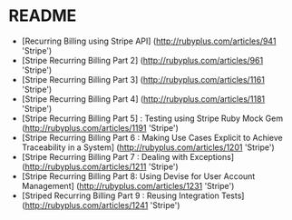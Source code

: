 # README #

- [Recurring Billing using Stripe API] (http://rubyplus.com/articles/941 'Stripe')
- [Stripe Recurring Billing Part 2] (http://rubyplus.com/articles/961 'Stripe')
- [Stripe Recurring Billing Part 3] (http://rubyplus.com/articles/1161 'Stripe')
- [Stripe Recurring Billing Part 4] (http://rubyplus.com/articles/1181 'Stripe')
- [Stripe Recurring Billing Part 5] : Testing using Stripe Ruby Mock Gem (http://rubyplus.com/articles/1191 'Stripe')
- [Stripe Recurring Billing Part 6 : Making Use Cases Explicit to Achieve Traceability in a System] (http://rubyplus.com/articles/1201 'Stripe')
- [Stripe Recurring Billing Part 7 : Dealing with Exceptions] (http://rubyplus.com/articles/1211 'Stripe')
- [Stripe Recurring Billing Part 8: Using Devise for User Account Management] (http://rubyplus.com/articles/1231 'Stripe')
- [Striped Recurring Billing Part 9 : Reusing Integration Tests] (http://rubyplus.com/articles/1241 'Stripe')